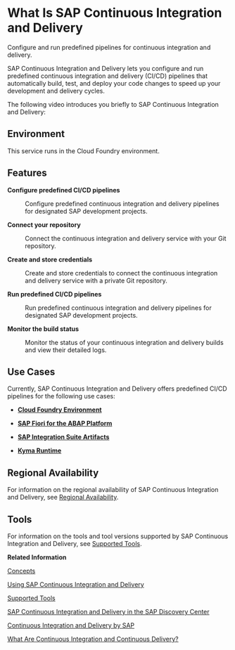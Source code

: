 <!-- loio618ca03fdca24e56924cc87cfbb7673a -->

# What Is SAP Continuous Integration and Delivery

Configure and run predefined pipelines for continuous integration and delivery. 

SAP Continuous Integration and Delivery lets you configure and run predefined continuous integration and delivery \(CI/CD\) pipelines that automatically build, test, and deploy your code changes to speed up your development and delivery cycles.

The following video introduces you briefly to SAP Continuous Integration and Delivery:







## Environment

This service runs in the Cloud Foundry environment.



## Features


<dl>
<dt><b>

Configure predefined CI/CD pipelines

</b></dt>
<dd>

Configure predefined continuous integration and delivery pipelines for designated SAP development projects.



</dd><dt><b>

Connect your repository

</b></dt>
<dd>

Connect the continuous integration and delivery service with your Git repository.



</dd><dt><b>

Create and store credentials

</b></dt>
<dd>

Create and store credentials to connect the continuous integration and delivery service with a private Git repository.



</dd><dt><b>

Run predefined CI/CD pipelines 

</b></dt>
<dd>

Run predefined continuous integration and delivery pipelines for designated SAP development projects.



</dd><dt><b>

Monitor the build status 

</b></dt>
<dd>

Monitor the status of your continuous integration and delivery builds and view their detailed logs.



</dd>
</dl>



<a name="loio618ca03fdca24e56924cc87cfbb7673a__section_vxl_nk3_xkb"/>

## Use Cases

Currently, SAP Continuous Integration and Delivery offers predefined CI/CD pipelines for the following use cases:

-   [**Cloud Foundry Environment**](configure-a-cloud-foundry-environment-job-6bd27c0.md#loio6bd27c07ee3b428f9ad5a2e89084f3a3)

-   [**SAP Fiori for the ABAP Platform**](configure-an-sap-fiori-for-the-abap-platform-job-4c26bfb.md#loio4c26bfbeb6444805a933ca48a470b217)

-   [**SAP Integration Suite Artifacts**](configure-an-sap-integration-suite-artifacts-job-3d5573f.md)

-   [**Kyma Runtime**](configure-a-kyma-runtime-job-0700ecb.md)




<a name="loio618ca03fdca24e56924cc87cfbb7673a__section_vjj_yzj_qnb"/>

## Regional Availability

For information on the regional availability of SAP Continuous Integration and Delivery, see [Regional Availability](regional-availability-7510e25.md).



<a name="loio618ca03fdca24e56924cc87cfbb7673a__section_pjl_tpc_1bc"/>

## Tools

For information on the tools and tool versions supported by SAP Continuous Integration and Delivery, see [Supported Tools](supported-tools-5949283.md).

**Related Information**  


[Concepts](concepts-707017c.md "Get to know the basic terminology that is used in SAP Continuous Integration and Delivery.")

[Using SAP Continuous Integration and Delivery](using-sap-continuous-integration-and-delivery-2f1072d.md "Use SAP Continuous Integration and Delivery in your development process.")

[Supported Tools](supported-tools-5949283.md "Learn more about the build tools and build tool versions supported by SAP Continuous Integration and Delivery pipelines.")

[SAP Continuous Integration and Delivery in the SAP Discovery Center](https://discovery-center.cloud.sap/protected/index.html#/serviceCatalog/continuous-integration--delivery?region=all "Learn more about the service in the SAP Discovery Center.")

[Continuous Integration and Delivery by SAP](https://help.sap.com/viewer/product/CICD_OVERVIEW/Cloud/en-US?task=discover_task "Get an overview of CI/CD, discover SAP solutions that help you apply it, and find links to further information.")

[What Are Continuous Integration and Continuous Delivery?](https://help.sap.com/viewer/ee5a61247061455ab232c19179fe4c3b/Cloud/en-US/5ba483a2c97b4ad5ab0148f4a6c5a9ee.html "Get an overview of the continuous integration and delivery concepts.")

